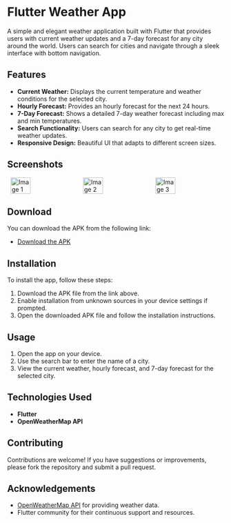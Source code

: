 # Flutter Weather App

A simple and elegant weather application built with Flutter that provides users with current weather updates and a 7-day forecast for any city around the world. Users can search for cities and navigate through a sleek interface with bottom navigation.

## Features

- **Current Weather:** Displays the current temperature and weather conditions for the selected city.
- **Hourly Forecast:** Provides an hourly forecast for the next 24 hours.
- **7-Day Forecast:** Shows a detailed 7-day weather forecast including max and min temperatures.
- **Search Functionality:** Users can search for any city to get real-time weather updates.
- **Responsive Design:** Beautiful UI that adapts to different screen sizes.

## Screenshots

<div style="display: flex; justify-content: space-around;">
    <img src="https://github.com/user-attachments/assets/e2d6cc4e-bba7-4c64-a679-43279639582f" alt="Image 1" style="width: 30%; height: auto;"/>
    <img src="https://github.com/user-attachments/assets/7776898a-1b1b-41f9-a056-4ed61d056718" alt="Image 2" style="width: 30%; height: auto;"/>
    <img src="https://github.com/user-attachments/assets/bf9431e9-cb07-4567-b3f0-c7ea3b2fd160" alt="Image 3" style="width: 30%; height: auto;"/>
</div>

## Download

You can download the APK from the following link:

- [Download the APK](https://raw.githubusercontent.com/Jihad82/Weather-app-with-open-api/refs/heads/main/app-armeabi-v7a-release.apk)

## Installation

To install the app, follow these steps:

1. Download the APK file from the link above.
2. Enable installation from unknown sources in your device settings if prompted.
3. Open the downloaded APK file and follow the installation instructions.

## Usage

1. Open the app on your device.
2. Use the search bar to enter the name of a city.
3. View the current weather, hourly forecast, and 7-day forecast for the selected city.

## Technologies Used

- **Flutter**
- **OpenWeatherMap API** 

## Contributing

Contributions are welcome! If you have suggestions or improvements, please fork the repository and submit a pull request.

## Acknowledgements

- [OpenWeatherMap API](https://openweathermap.org/api) for providing weather data.
- Flutter community for their continuous support and resources.

